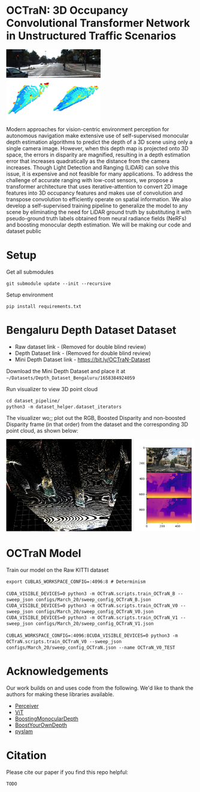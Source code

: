 # OCTraN: 3D Occupancy Convolutional Transformer Network in Unstructured Traffic Scenarios

<img src="media/OCTran_img_1.png" width="50%">
<img src="media/OCTraN_merged_grid_2_rev.png" width="50%">

Modern approaches for vision-centric environment perception for autonomous navigation make extensive use of self-supervised monocular depth estimation algorithms to predict the depth of a 3D scene using only a single camera image. However, when this depth map is projected onto 3D space, the errors in disparity are magnified,  resulting in a depth estimation error that increases quadratically as the distance from the camera increases. Though Light Detection and Ranging (LiDAR) can solve this issue, it is expensive and not feasible for many applications. To address the challenge of accurate ranging with low-cost sensors, we propose a transformer architecture that uses iterative-attention to convert 2D image features into 3D occupancy features and makes use of convolution and transpose convolution to efficiently operate on spatial information. We also develop a self-supervised training pipeline to generalize the model to any scene by eliminating the need for LiDAR ground truth by substituting it with pseudo-ground truth labels obtained from neural radiance fields (NeRFs) and boosting monocular depth estimation. We will be making our code and dataset public

# Setup

Get all submodules
```
git submodule update --init --recursive
```

Setup environment
```
pip install requirements.txt
```


# Bengaluru Depth Dataset Dataset

 - Raw dataset link - (Removed for double blind review)
 - Depth Dataset link - (Removed for double blind review)
 - Mini Depth Dataset link - https://bit.ly/OCTraN-Dataset

Download the Mini Depth Dataset and place it at `~/Datasets/Depth_Dataset_Bengaluru/1658384924059`

Run visualizer to view 3D point cloud
```shell
cd dataset_pipeline/
python3 -m dataset_helper.dataset_iterators
```
The visualizer wo;; plot out the RGB, Boosted Disparity and non-boosted Disparity frame (in that order) from the dataset and the corresponding 3D point cloud, as shown below:

<img src="media/plot_dataset_3D.png">

# OCTraN Model

Train our model on the Raw KITTI dataset
```
export CUBLAS_WORKSPACE_CONFIG=:4096:8 # Determinism

CUDA_VISIBLE_DEVICES=0 python3 -m OCTraN.scripts.train_OCTraN_B --sweep_json configs/March_20/sweep_config_OCTraN_B.json
CUDA_VISIBLE_DEVICES=0 python3 -m OCTraN.scripts.train_OCTraN_V0 --sweep_json configs/March_20/sweep_config_OCTraN_V0.json
CUDA_VISIBLE_DEVICES=0 python3 -m OCTraN.scripts.train_OCTraN_V1 --sweep_json configs/March_20/sweep_config_OCTraN_V1.json

CUBLAS_WORKSPACE_CONFIG=:4096:8CUDA_VISIBLE_DEVICES=0 python3 -m OCTraN.scripts.train_OCTraN_V0 --sweep_json configs/March_20/sweep_config_OCTraN.json --name OCTraN_V0_TEST
```

# Acknowledgements

Our work builds on and uses code from the following. We'd like to thank the authors for making these libraries available.
 - <a href="https://github.com/lucidrains/perceiver-pytorch/">Perceiver</a>
 - <a href="https://github.com/lucidrains/vit-pytorch/">ViT</a>
 - <a href="https://github.com/compphoto/BoostingMonocularDepth">BoostingMonocularDepth</a>
 - <a href="https://github.com/compphoto/BoostYourOwnDepth">BoostYourOwnDepth</a>
 - <a href="https://github.com/luigifreda/pyslam">pyslam</a>

# Citation
Please cite our paper if you find this repo helpful:

```
TODO
```